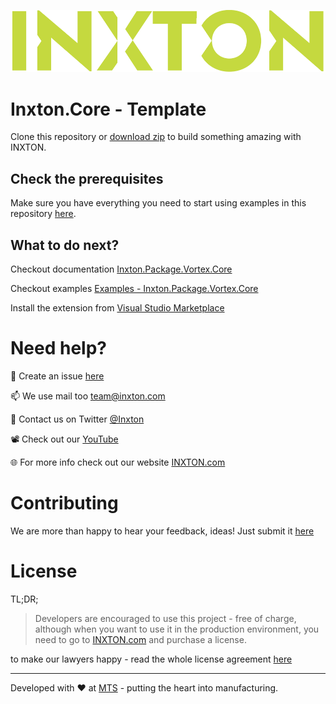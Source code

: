 ![Inxton logo](https://github.com/Inxton/Inxton.Vortex.Framework/raw/master/assets/logo.png)

# Inxton.Core - Template

Clone this repository or [download zip](https://github.com/Inxton/template.core/archive/master.zip) to build something amazing with INXTON.

## Check the prerequisites

Make sure you have everything you need to start using examples in this repository [here](https://github.com/Inxton/documentation/blob/master/PREREQUISITES.MD).


## What to do next?

Checkout documentation  [Inxton.Package.Vortex.Core](https://github.com/Inxton/documentation)

Checkout examples  [Examples - Inxton.Package.Vortex.Core](https://github.com/Inxton/Examples-Inxton.Package.Vortex.Core)


Install the extension from [Visual Studio Marketplace](https://marketplace.visualstudio.com/items?itemName=Inxton.InxtonVortexBuilderExtensionPre)
 

# Need help?

🧪 Create an issue [here](https://github.com/Inxton/Feedback/issues/new/choose)

📫 We use mail too team@inxton.com 

🐤 Contact us on Twitter [@Inxton](https://twitter.com/inxtonteam)

📽 Check out our [YouTube](https://www.youtube.com/channel/UCB3EcnWyLSsV5gqSt8PRDXA/featured)

🌐 For more info check out our website [INXTON.com](https://www.inxton.com/)


# Contributing

We are more than happy to hear your feedback, ideas!
Just submit it [here](https://github.com/Inxton/Feedback/issues/new/choose)  


# License
 
TL;DR;
> Developers are encouraged to use this project -  free of charge, although when you want to use it in the production environment, you need to go to  [INXTON.com](https://www.inxton.com/) and purchase a license.

to make our lawyers happy - read the whole license agreement [here](https://github.com/Inxton/about/blob/master/license.md)



---
Developed with ♥ at [MTS](https://www.mts.sk/en) - putting the heart into manufacturing.
 
